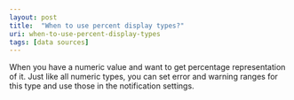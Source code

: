 ```yaml
---
layout: post
title:  "When to use percent display types?"
uri: when-to-use-percent-display-types
tags: [data sources]
---
```


<p>
    When you have a numeric value and want to get percentage representation of it. Just like all numeric types, you can
    set error and warning ranges for this type and use those in the notification settings.
</p>

<!--more-->

<!-- todo [link to How display types string, number, by base and percent are different?] -->
<!-- todo [link to What are min and max values for percent display type?] -->
